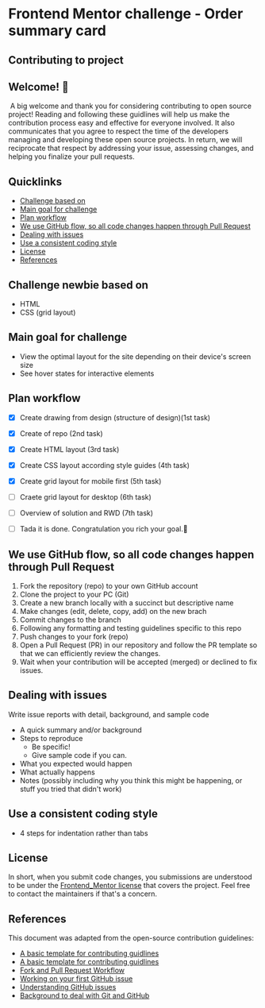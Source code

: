 # Frontend Mentor challenge -  Order summary card

## Contributing to project

## Welcome! 👋

&nbsp;A big welcome and thank you for considering contributing to open source project!
Reading and following these guidlines will help us make the contribution process easy and effective for everyone involved. It also
communicates that you agree to respect the time of the developers managing and developing these open source projects. In return, we will reciprocate that respect by addressing your issue, assessing changes, and helping you finalize your pull requests. 

## Quicklinks

* [Challenge based on](#challenge-intermediate-based-on) 
* [Main goal for challenge](#main-goal-for-challenge)
* [Plan workflow](#plan-workflow)
* [We use GitHub flow, so all code changes happen through Pull Request](#we-use-github-flow-so-all-code-changes-happen-through-pull-request)
* [Dealing with issues](#dealing-with-issues)
* [Use a consistent coding style](#use-a-consistent-coding-style)
* [License](#license)
* [References](#references)


## Challenge newbie based on

- HTML
- CSS (grid layout)

## Main goal for challenge

- View the optimal layout for the site depending on their device's screen size
- See hover states for interactive elements

## Plan workflow

- [x] Create drawing from design (structure of design)(1st task)
- [x] Create of repo (2nd task)
- [x] Create HTML layout (3rd task)
- [x] Create CSS layout according style guides (4th task)
- [x] Create grid layout for mobile first (5th task)
- [ ] Craete grid layout for desktop (6th task)
- [ ] Overview of solution and RWD (7th task)
- [ ] Tada it is done. Congratulation you rich your goal.🎉


## We use GitHub flow, so all code changes happen through Pull Request

1. Fork the repository (repo) to your own GitHub account
2. Clone the project to your PC (Git)
3. Create a new branch locally with a succinct but descriptive name
4. Make changes (edit, delete, copy, add) on the new brach
5. Commit changes to the branch
6. Following any formatting and testing guidelines specific to this repo
7. Push changes to your fork (repo)
8. Open a Pull Request (PR) in our repository and follow the PR template so that we can efficiently review the changes.
9. Wait when your contribution will be accepted (merged) or declined to fix issues.

## Dealing with issues

Write issue reports with detail, background, and sample code

* A quick summary and/or background
* Steps to reproduce
    * Be specific!
    * Give sample code if you can. 
* What you expected would happen
* What actually happens
* Notes (possibly including why you think this might be happening, or stuff you tried that didn't work)

## Use a consistent coding style

- 4 steps for indentation rather than tabs

## License

In short, when you submit code changes, you submissions are understood to be under the [Frontend_Mentor license](https://www.frontendmentor.io/license) that covers the project. Feel free to contact the maintainers if that's a concern.

## References

This document was adapted from the open-source contribution guidelines:
  * [A basic template for contributing guidlines](https://gist.github.com/briandk/3d2e8b3ec8daf5a27a62) 
  * [A basic template for contributing guidlines](https://github.com/auth0/open-source-template/blob/master/GENERAL-CONTRIBUTING.md) 
  * [Fork and Pull Request Workflow](https://github.com/susam/gitpr) 
  * [Working on your first GitHub issue](https://www.stevejgordon.co.uk/working-on-your-first-github-issue) 
  * [Understanding GitHub issues](https://www.youtube.com/watch?v=TKJ4RdhyB5Y) 
  * [Background to deal with Git and GitHub](https://www.w3schools.com/git/default.asp)
